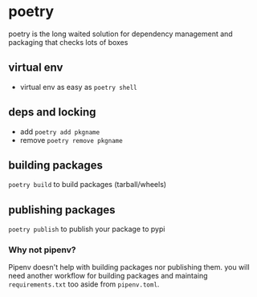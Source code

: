 # poetry

poetry is the long waited solution for dependency management and packaging that checks lots of boxes


## virtual env
- virtual env as easy as `poetry shell`

## deps and locking

- add `poetry add pkgname` 
- remove `poetry remove pkgname`

## building packages
`poetry build` to build packages (tarball/wheels)

## publishing packages
`poetry publish` to publish your package to pypi



### Why not pipenv?

Pipenv doesn't help with building packages nor publishing them. you will need another workflow for building packages and maintaing `requirements.txt` too aside from `pipenv.toml`.

